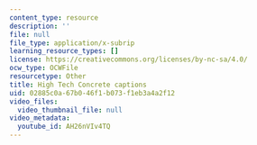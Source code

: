 ```yaml
---
content_type: resource
description: ''
file: null
file_type: application/x-subrip
learning_resource_types: []
license: https://creativecommons.org/licenses/by-nc-sa/4.0/
ocw_type: OCWFile
resourcetype: Other
title: High Tech Concrete captions
uid: 02885c0a-67b0-46f1-b073-f1eb3a4a2f12
video_files:
  video_thumbnail_file: null
video_metadata:
  youtube_id: AH26nVIv4TQ
---
```

